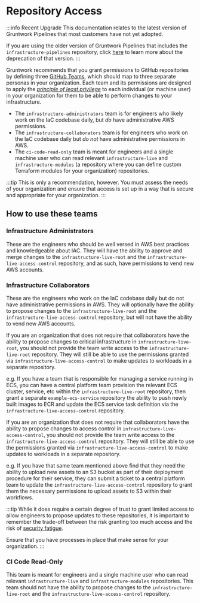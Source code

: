 # Repository Access

:::info Recent Upgrade
This documentation relates to the latest version of Gruntwork Pipelines that most customers have not yet adopted.

If you are using the older version of Gruntwork Pipelines that includes the `infrastructure-pipelines` repository, click [here](../../infrastructure-pipelines/overview/deprecation.md) to learn more about the deprecation of that version.
:::

Gruntwork recommends that you grant permissions to GitHub repositories by defining three [GitHub Teams](https://docs.github.com/en/organizations/organizing-members-into-teams/about-teams), which should map to three separate personas in your organization. Each team and its permissions are designed to apply the [_principle of least privilege_](https://en.wikipedia.org/wiki/Principle_of_least_privilege) to each individual (or machine user) in your organization for them to be able to perform changes to your infrastructure.

- The `infrastructure-administrators` team is for engineers who likely work on the IaC codebase daily, but _do_ have administrative AWS permissions.
- The `infrastructure-collaborators` team is for engineers who work on the IaC codebase daily but _do not_ have administrative permissions in AWS.
- The `ci-code-read-only` team is meant for engineers and a single machine user who can read relevant `infrastructure-live` and `infrastructure-modules` (a repository where you can define custom Terraform modules for your organization) repositories.

:::tip
This is only a recommendation, however. You must assess the needs of your organization and ensure that access is set up in a way that is secure and appropriate for your organization.
:::

## How to use these teams

### Infrastructure Administrators

These are the engineers who should be well versed in AWS best practices and knowledgeable about IAC. They will have the ability to approve and merge changes to the `infrastructure-live-root` and the `infrastructure-live-access-control` repository, and as such, have permissions to vend new AWS accounts.

### Infrastructure Collaborators

These are the engineers who work on the IaC codebase daily but do not have administrative permissions in AWS. They will optionally have the ability to propose changes to the `infrastructure-live-root` and the `infrastructure-live-access-control` repository, but will not have the ability to vend new AWS accounts.

If you are an organization that does not require that collaborators have the ability to propose changes to critical infrastructure in `infrastructure-live-root`, you should not provide the team write access to the `infrastructure-live-root` repository. They will still be able to use the permissions granted via `infrastructure-live-access-control` to make updates to workloads in a separate repository.

e.g. If you have a team that is responsible for managing a service running in ECS, you can have a central platform team provision the relevant ECS cluster, service, etc within the `infrastructure-live-root` repository, then grant a separate `example-ecs-service` repository the ability to push newly built images to ECR and update the ECS service task definition via the `infrastructure-live-access-control` repository.

If you are an organization that does not require that collaborators have the ability to propose changes to access control in `infrastructure-live-access-control`, you should not provide the team write access to the `infrastructure-live-access-control` repository. They will still be able to use the permissions granted via `infrastructure-live-access-control` to make updates to workloads in a separate repository.

e.g. If you have that same team mentioned above find that they need the ability to upload new assets to an S3 bucket as part of their deployment procedure for their service, they can submit a ticket to a central platform team to update the `infrastructure-live-access-control` repository to grant them the necessary permissions to upload assets to S3 within their workflows.

:::tip
While it does require a certain degree of trust to grant limited access to allow engineers to propose updates to these repositories, it is important to remember the trade-off between the risk granting too much access and the risk of [security fatigue](https://www.nist.gov/news-events/news/2016/10/security-fatigue-can-cause-computer-users-feel-hopeless-and-act-recklessly).

Ensure that you have processes in place that make sense for your organization.
:::

### CI Code Read-Only

This team is meant for engineers and a single machine user who can read relevant `infrastructure-live` and `infrastructure-modules` repositories. This team should not have the ability to propose changes to the `infrastructure-live-root` and the `infrastructure-live-access-control` repository.


<!-- ##DOCS-SOURCER-START
{
  "sourcePlugin": "local-copier",
  "hash": "c0349ff32fc278885e697a9e4e172f24"
}
##DOCS-SOURCER-END -->
